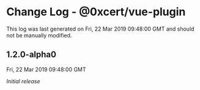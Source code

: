 # Change Log - @0xcert/vue-plugin

This log was last generated on Fri, 22 Mar 2019 09:48:00 GMT and should not be manually modified.

## 1.2.0-alpha0
Fri, 22 Mar 2019 09:48:00 GMT

*Initial release*

